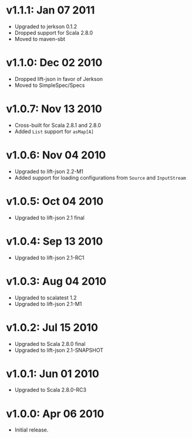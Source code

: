 v1.1.1: Jan 07 2011
===================

* Upgraded to jerkson 0.1.2
* Dropped support for Scala 2.8.0
* Moved to maven-sbt

v1.1.0: Dec 02 2010
===================

* Dropped lift-json in favor of Jerkson
* Moved to SimpleSpec/Specs

v1.0.7: Nov 13 2010
===================

* Cross-built for Scala 2.8.1 and 2.8.0
* Added `List` support for `asMap[A]`

v1.0.6: Nov 04 2010
===================

* Upgraded to lift-json 2.2-M1
* Added support for loading configurations from `Source` and `InputStream`

v1.0.5: Oct 04 2010
===================

* Upgraded to lift-json 2.1 final

v1.0.4: Sep 13 2010
===================

* Upgraded to lift-json 2.1-RC1

v1.0.3: Aug 04 2010
===================

* Upgraded to scalatest 1.2
* Upgraded to lift-json 2.1-M1

v1.0.2: Jul 15 2010
===================

* Upgraded to Scala 2.8.0 final
* Upgraded to lift-json 2.1-SNAPSHOT

v1.0.1: Jun 01 2010
===================

* Upgraded to Scala 2.8.0-RC3

v1.0.0: Apr 06 2010
===================

* Initial release.
